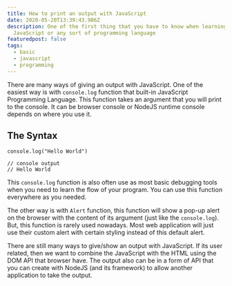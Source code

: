```yaml
---
title: How to print an output with JavaScript
date: 2020-05-20T13:39:43.986Z
description: One of the first thing that you have to know when learning
  JavaScript or any sort of programming language
featuredpost: false
tags:
  - basic
  - javascript
  - programming
---
```

There are many ways of giving an output with JavaScript. One of the easiest way is with `console.log` function that built-in JavaScript Programming Language. This function takes an argument that you will print to the console. It can be browser console or NodeJS runtime console depends on where you use it.

## The Syntax

```
console.log("Hello World")

// console output
// Hello World
```



This `console.log` function is also often use as most basic debugging tools when you need to learn the flow of your program. You can use this function everywhere as you needed.

The other way is with `Alert` function, this function will show a pop-up alert on the browser with the content of its argument (just like the `console.log`). But, this function is rarely used nowadays. Most web application will just use their custom alert with certain styling instead of this default alert.

There are still many ways to give/show an output with JavaScript. If its user related, then we want to combine the JavaScript with the HTML using the DOM API that browser have. The output also can be in a form of API that you can create with NodeJS (and its framework) to allow another application to take the output.